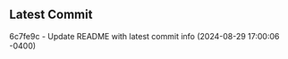 
## Latest Commit
6c7fe9c - Update README with latest commit info (2024-08-29 17:00:06 -0400) <Yunxi-Zhou>
